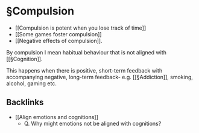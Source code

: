 # §Compulsion
* [[Compulsion is potent when you lose track of time]]
* [[Some games foster compulsion]]
* [[Negative effects of compulsion]].

By compulsion I mean habitual behaviour that is not aligned with [[§Cognition]]. 

This happens when there is positive, short-term feedback with accompanying negative, long-term feedback- e.g. [[§Addiction]], smoking, alcohol, gaming etc.

## Backlinks
* [[Align emotions and cognitions]]
	* Q. Why might emotions not be aligned with cognitions?

<!-- {BearID:63CE415A-B5CA-4B78-8223-2A390407E248-69409-00009493766E9D18} -->
